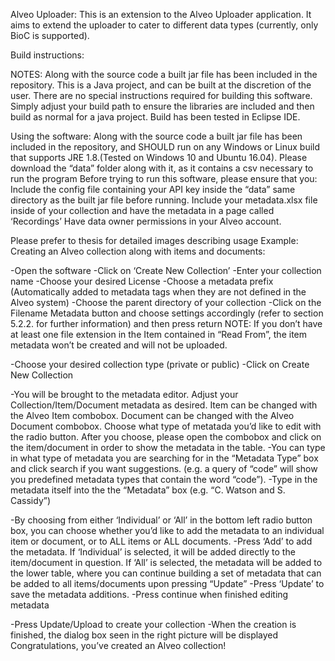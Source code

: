 Alveo Uploader:
This is an extension to the Alveo Uploader application. It aims to extend the uploader to cater to different data types (currently, 
only BioC is supported). 

Build instructions:

NOTES: Along with the source code a built jar file has been included in the repository.
This is a Java project, and can be built at the discretion of the user.
There are no special instructions required for building this software. Simply adjust your build path to ensure the libraries are included and then build as normal for a java project. Build has been tested in Eclipse IDE.

Using the software:
Along with the source code a built jar file has been included in the repository, and SHOULD run on any Windows or Linux build that supports JRE 1.8.(Tested on Windows 10 and Ubuntu 16.04). Please download the “data” folder along with it, as it contains a csv necessary to run the program
Before trying to run this software, please ensure that you:
Include the config file containing your API key inside the “data” same directory as the built jar file before running. Include your metadata.xlsx file inside of your collection and have the metadata in a page called ‘Recordings’
Have data owner permissions in your Alveo account.

Please prefer to thesis for detailed images describing usage
Example: Creating an Alveo collection along with items and documents:


-Open the software
-Click on ‘Create New Collection’
-Enter your collection name
-Choose your desired License
-Choose a metadata prefix (Automatically added to metadata tags when they are not defined in the Alveo system)
-Choose the parent directory of your collection
-Click on the Filename Metadata button and choose settings accordingly (refer to section 5.2.2. for further information) and then press return
NOTE: If you don’t have at least one file extension in the Item contained in “Read From”, the item metadata won’t be created and will not be uploaded.

-Choose your desired collection type (private or public) 
-Click on Create New Collection

-You will be brought to the metadata editor. Adjust your Collection/Item/Document metadata as desired. Item can be changed with the Alveo Item combobox. Document can be changed with the Alveo Document combobox. Choose what type of metatada you’d like to edit with the radio button. After you choose, please open the combobox and click on the item/document in order to show the metadata in the table.
-You can type in what type of metadata you are searching for in the “Metadata Type” box and click search if you want suggestions. (e.g. a query of “code” will show you predefined metadata types that contain the word “code”). 
-Type in the metadata itself into the the “Metadata” box (e.g. “C. Watson and S. Cassidy”)

-By choosing from either ‘Individual’ or ‘All’ in the bottom left radio button box, you can choose whether you’d like to add the metadata to an individual item or document, or to ALL items or ALL documents.
-Press ‘Add’ to add the metadata. If ‘Individual’ is selected, it will be added directly to the item/document in question. If  ‘All’ is selected, the metadata will be added to the lower table, where you can continue building a set of metadata that can be added to all items/documents upon pressing “Update”
-Press ‘Update’ to save the metadata additions.
-Press continue when finished editing metadata

-Press Update/Upload to create your collection
-When the creation is finished, the dialog box seen in the right picture will be displayed
Congratulations, you’ve created an Alveo collection!
